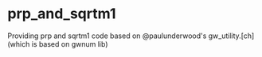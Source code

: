 # prp_and_sqrtm1
Providing prp and sqrtm1 code based on @paulunderwood's gw_utility.[ch] (which is based on gwnum lib)
